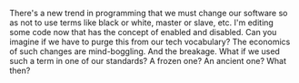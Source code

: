 There's a new trend in programming that we must change our software so as not to use terms like black or white, master or slave, etc. I'm editing some code now that has the concept of enabled and disabled. Can you imagine if we have to purge this from our tech vocabulary? The economics of such changes are mind-boggling. And the breakage. What if we used such a term in one of our standards? A frozen one? An ancient one? What then? 
